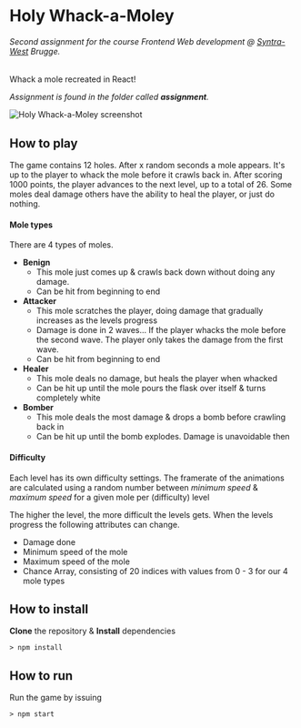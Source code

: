 # Holy Whack-a-Moley

###### Second assignment for the course Frontend Web development @ [Syntra-West](http://https://syntrawest.be) Brugge. 
Whack a mole recreated in React! 

*Assignment is found in the folder called **assignment**.*

![Holy Whack-a-Moley screenshot](https://i.imgur.com/53N23gd.png)

## How to play
The game contains 12 holes. After x random seconds a mole appears. It's up to the player to whack the mole before it crawls back in.
After scoring 1000 points, the player advances to the next level, up to a total of 26. Some moles deal damage others have the ability to heal the player, or just do nothing.

#### Mole types

There are 4 types of moles.
-   **Benign**
    -   This mole just comes up & crawls back down without doing any damage.
    -   Can be hit from beginning to end
-   **Attacker**
    -   This mole scratches the player, doing damage that gradually increases as the levels progress
    -   Damage is done in 2 waves... If the player whacks the mole before the second wave. The player only takes the damage from the first wave.
    -   Can be hit from beginning to end
-   **Healer**
    -   This mole deals no damage, but heals the player when whacked
    -   Can be hit up until the mole pours the flask over itself & turns completely white
-   **Bomber**
    -   This mole deals the most damage & drops a bomb before crawling back in
    -   Can be hit up until the bomb explodes. Damage is unavoidable then
   
#### Difficulty

Each level has its own difficulty settings. The framerate of the animations are calculated using a random number between *minimum speed* & *maximum speed* for a given mole per (difficulty) level

The higher the level, the more difficult the levels gets. When the levels progress the following attributes can change.

- Damage done
- Minimum speed of the mole
- Maximum speed of the mole
- Chance Array, consisting of 20 indices with values from 0 - 3 for our 4 mole types

## How to install
**Clone** the repository & **Install** dependencies
```
> npm install
```

## How to run
Run the game by issuing

```
> npm start
```